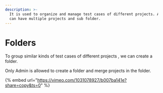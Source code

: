 ```yaml
---
description: >-
  It is used to organize and manage test cases of different projects. A folder
  can have multiple projects and sub folder.
---
```


# Folders

To group similar kinds of test cases of different projects , we can create a folder.

Only Admin is allowed to create a folder and merge projects in the folder.



{% embed url="https://vimeo.com/1031078927/b007ba141e?share=copy&ts=0" %}
